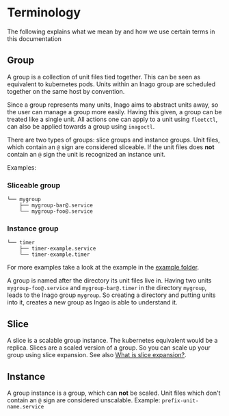 # Terminology

The following explains what we mean by and how we use certain terms in this documentation

## Group
A group is a collection of unit files tied together. This can be seen as
equivalent to kubernetes pods. Units within an Inago group are scheduled
together on the same host by convention.

Since a group represents many units, Inago aims to abstract units away, so
the user can manage a group more easily. Having this given, a group can be
treated like a single unit. All actions one can apply to a unit using
`fleetctl`, can also be applied towards a group using `inagoctl`.

There are two types of groups: slice groups and instance groups. Unit files,
which contain an `@` sign are considered sliceable. If the unit files does **not**
contain an `@` sign the unit is recognized an instance unit.

Examples:

### Sliceable group

```nohighlight
└── mygroup
    ├── mygroup-bar@.service
    └── mygroup-foo@.service
```

### Instance group

```nohighlight
└── timer
    ├── timer-example.service
    └── timer-example.timer
```

For more examples take a look at the example in the
[example folder](https://github.com/giantswarm/inago/tree/master/example).

A group is named after the directory its unit files live in. Having two units
`mygroup-foo@.service` and `mygroup-bar@.timer` in the directory `mygroup`,
leads to the Inago group `mygroup`. So creating a directory and putting units
into it, creates a new group as Ingao is able to understand it.

## Slice
A slice is a scalable group instance. The kubernetes equivalent would be a
replica. Slices are a scaled version of a group. So you can scale up your group
using slice expansion. See also [What is slice expansion?](slice_expansion.md).

## Instance
A group instance is a group, which can **not** be scaled. Unit files which
don't contain an `@` sign are considered unscalable.
Example: `prefix-unit-name.service`
